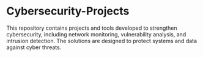 # Cybersecurity-Projects
This repository contains projects and tools developed to strengthen cybersecurity, including network monitoring, vulnerability analysis, and intrusion detection. The solutions are designed to protect systems and data against cyber threats.
